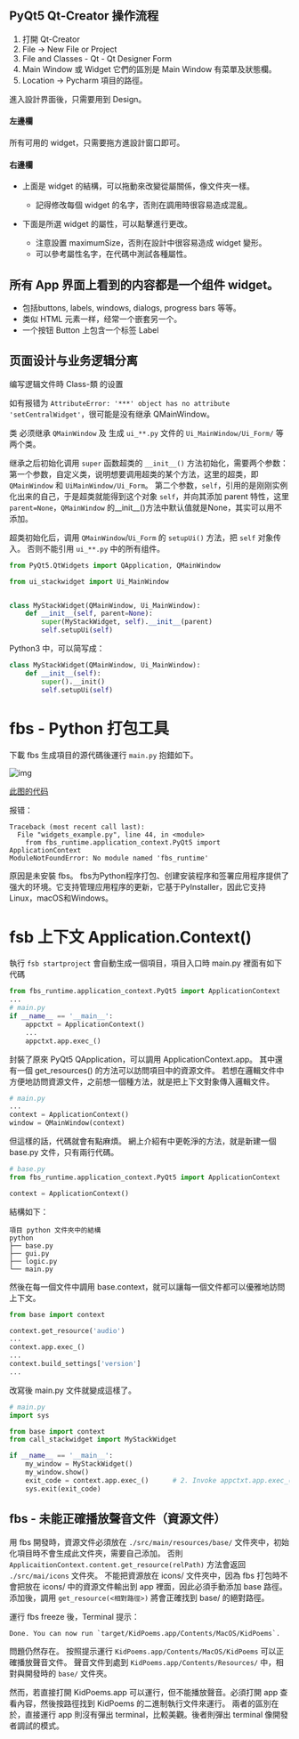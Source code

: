 ## PyQt5 Qt-Creator 操作流程

1. 打開 Qt-Creator
2. File -> New File or Project
3. File and Classes - Qt - Qt Designer Form
4. Main Window 或 Widget
   它們的區別是 Main Window 有菜單及狀態欄。
5. Location -> Pycharm 項目的路徑。

進入設計界面後，只需要用到 Design。

#### 左邊欄
所有可用的 widget，只需要拖方進設計窗口即可。

#### 右邊欄
- 上面是 widget 的結構，可以拖動來改變從屬關係，像文件夾一樣。
    - 記得修改每個 widget 的名字，否則在調用時很容易造成混亂。

-  下面是所選 widget 的屬性，可以點擊進行更改。
    - 注意設置 maximumSize，否則在設計中很容易造成 widget 變形。
    - 可以參考屬性名字，在代碼中測試各種屬性。



## 所有 App 界面上看到的内容都是一个组件 widget。

- 包括buttons, labels, windows, dialogs, progress bars 等等。
- 类似 HTML 元素一样，经常一个嵌套另一个。
- 一个按钮 Button 上包含一个标签 Label


## 页面设计与业务逻辑分离
编写逻辑文件時 Class-類 的设置

如有报错为 `AttributeError: '***' object has no attribute 'setCentralWidget'`，很可能是没有继承 QMainWindow。

类 必须继承 `QMainWindow` 及 生成 `ui_**.py` 文件的 `Ui_MainWindow/Ui_Form/` 等 两个类。

继承之后初始化调用 `super` 函数超类的 `__init__()` 方法初始化，需要两个参数：
第一个参数，自定义类，说明想要调用超类的某个方法，这里的超类，即 `QMainWindow` 和 `UiMainWindow/Ui_Form`。
第二个参数，`self`，引用的是刚刚实例化出来的自己，于是超类就能得到这个对象 `self`，并向其添加 parent 特性，这里 `parent=None`，`QMainWindow` 的__init__()方法中默认值就是None，其实可以用不添加。

超类初始化后，调用 `QMainWindow`/`Ui_Form` 的 `setupUi()` 方法，把 `self` 对象传入。
否则不能引用 `ui_**.py` 中的所有组件。

 
```Python
from PyQt5.QtWidgets import QApplication, QMainWindow

from ui_stackwidget import Ui_MainWindow


class MyStackWidget(QMainWindow, Ui_MainWindow):
    def __init__(self, parent=None):
        super(MyStackWidget, self).__init__(parent)
        self.setupUi(self)
```

Python3 中，可以简写成：
```Python
class MyStackWidget(QMainWindow, Ui_MainWindow):
    def __init__(self):
        super().__init()
        self.setupUi(self)
```


# fbs - Python 打包工具
下載 fbs 生成項目的源代碼後運行 `main.py` 抱錯如下。

![img](https://build-system.fman.io/static/public/img/widgets.png)

[此图的代码](a04_widgets_example.py)

报错：
```
Traceback (most recent call last):
  File "widgets_example.py", line 44, in <module>
    from fbs_runtime.application_context.PyQt5 import ApplicationContext
ModuleNotFoundError: No module named 'fbs_runtime'
```
原因是未安裝 fbs。
fbs为Python程序打包、创建安装程序和签署应用程序提供了强大的环境。它支持管理应用程序的更新，它基于PyInstaller，因此它支持Linux，macOS和Windows。


# fsb 上下文 Application.Context()

執行 `fsb startproject` 會自動生成一個項目，項目入口時 main.py 裡面有如下代碼
```python
from fbs_runtime.application_context.PyQt5 import ApplicationContext
...
# main.py
if __name__ == '__main__':
    appctxt = ApplicationContext()
    ...
    appctxt.app.exec_()
```
封裝了原來 PyQt5 QApplication，可以調用 ApplicationContext.app。
其中還有一個 get_resources() 的方法可以訪問項目中的資源文件。
若想在邏輯文件中方便地訪問資源文件，之前想一個種方法，就是把上下文對象傳入邏輯文件。
```python
# main.py
...
context = ApplicationContext()
window = QMainWindow(context)
```
但這樣的話，代碼就會有點麻煩。
網上介紹有中更乾淨的方法，就是新建一個 base.py 文件，只有兩行代碼。
```python
# base.py
from fbs_runtime.application_context.PyQt5 import ApplicationContext

context = ApplicationContext()
```
結構如下：
```
項目 python 文件夾中的結構
python
├── base.py
├── gui.py
├── logic.py
└── main.py
```
然後在每一個文件中調用 base.context，就可以讓每一個文件都可以優雅地訪問上下文。
```python
from base import context

context.get_resource('audio')
...
context.app.exec_()
...
context.build_settings['version']
...
```
改寫後 main.py 文件就變成這樣了。
```python
# main.py
import sys

from base import context
from call_stackwidget import MyStackWidget

if __name__ == '__main__':
    my_window = MyStackWidget()
    my_window.show()
    exit_code = context.app.exec_()      # 2. Invoke appctxt.app.exec_()
    sys.exit(exit_code)
```


## fbs - 未能正確播放聲音文件（資源文件）

用 fbs 開發時，資源文件必須放在 `./src/main/resources/base/` 文件夾中，初始化項目時不會生成此文件夾，需要自己添加。
否則 `ApplicaitionContext.content.get_resource(relPath)` 方法會返回 `./src/mai/icons` 文件夾。
不能把資源放在 icons/ 文件夾中，因為 fbs 打包時不會把放在 icons/ 中的資源文件輸出到 app 裡面，因此必須手動添加 base 路徑。
添加後，調用 `get_resource(<相對路徑>)` 將會正確找到 base/ 的絕對路徑。 

運行 fbs freeze 後，Terminal 提示：
```
Done. You can now run `target/KidPoems.app/Contents/MacOS/KidPoems`.
```
問題仍然存在。
按照提示運行 `KidPoems.app/Contents/MacOS/KidPoems` 可以正確播放聲音文件。
聲音文件到處到 `KidPoems.app/Contents/Resources/` 中，相對與開發時的 `base/` 文件夾。

然而，若直接打開 KidPoems.app 可以運行，但不能播放聲音。必須打開 app 查看內容，然後按路徑找到 KidPoems 的二進制執行文件來運行。
兩者的區別在於，直接運行 app 則沒有彈出 terminal，比較美觀。後者則彈出 terminal 像開發者調試的模式。


